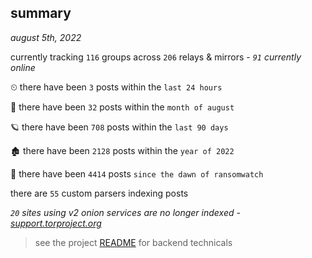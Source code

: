 
## summary
_august 5th, 2022_

currently tracking `116` groups across `206` relays & mirrors - _`91` currently online_

⏲ there have been `3` posts within the `last 24 hours`

🦈 there have been `32` posts within the `month of august`

🪐 there have been `708` posts within the `last 90 days`

🏚 there have been `2128` posts within the `year of 2022`

🦕 there have been `4414` posts `since the dawn of ransomwatch`

there are `55` custom parsers indexing posts

_`20` sites using v2 onion services are no longer indexed - [support.torproject.org](https://support.torproject.org/onionservices/v2-deprecation/)_

> see the project [README](https://github.com/joshhighet/ransomwatch#ransomwatch--) for backend technicals
